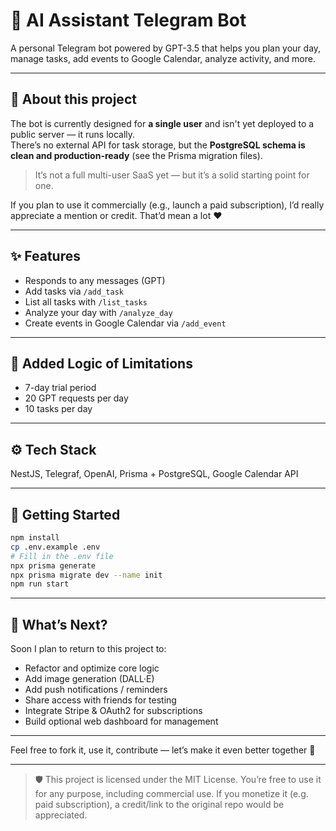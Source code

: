 # 🤖 AI Assistant Telegram Bot

A personal Telegram bot powered by GPT-3.5 that helps you plan your day, manage tasks, add events to Google Calendar, analyze activity, and more.

---


## 💬 About this project

The bot is currently designed for **a single user** and isn't yet deployed to a public server — it runs locally.  
There’s no external API for task storage, but the **PostgreSQL schema is clean and production-ready** (see the Prisma migration files).

> It’s not a full multi-user SaaS yet — but it’s a solid starting point for one.

If you plan to use it commercially (e.g., launch a paid subscription), I’d really appreciate a mention or credit. That’d mean a lot ❤️


---

## ✨ Features

- Responds to any messages (GPT)
- Add tasks via `/add_task`
- List all tasks with `/list_tasks`
- Analyze your day with `/analyze_day`
- Create events in Google Calendar via `/add_event`

---

## 🔐 Added Logic of Limitations

- 7-day trial period  
- 20 GPT requests per day  
- 10 tasks per day

---

## ⚙️ Tech Stack

NestJS, Telegraf, OpenAI, Prisma + PostgreSQL, Google Calendar API

---

## 🚀 Getting Started

```bash
npm install
cp .env.example .env
# Fill in the .env file
npx prisma generate
npx prisma migrate dev --name init
npm run start
```
---

## 🧪 What’s Next?

Soon I plan to return to this project to:

- Refactor and optimize core logic  
- Add image generation (DALL·E)  
- Add push notifications / reminders  
- Share access with friends for testing  
- Integrate Stripe & OAuth2 for subscriptions  
- Build optional web dashboard for management  

---

Feel free to fork it, use it, contribute — let’s make it even better together 💪

---

> 🛡️ This project is licensed under the MIT License.
> You’re free to use it for any purpose, including commercial use.
> If you monetize it (e.g. paid subscription), a credit/link to the original repo would be appreciated.
